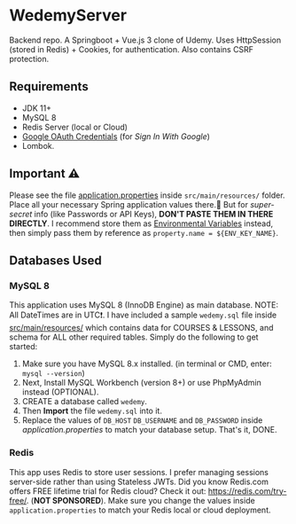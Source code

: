 # WedemyServer

Backend repo. A Springboot + Vue.js 3 clone of Udemy. Uses HttpSession (stored in Redis) + Cookies, for authentication.
Also contains CSRF protection.


## Requirements

- JDK 11+
- MySQL 8
- Redis Server (local or Cloud)
- [Google OAuth Credentials](https://console.developers.google.com/apis/credentials) (for _Sign In With Google_)
- Lombok.

## Important ⚠

Please see the file [application.properties](src/main/resources/application.properties) inside `src/main/resources/`
folder. Place all your necessary Spring application values there.🚫 But for _super-secret_
info (like Passwords or API Keys), **DON'T PASTE THEM IN THERE DIRECTLY**. I recommend store them
as [Environmental Variables](https://www.baeldung.com/properties-with-spring) instead, then simply pass them by
reference as `property.name = ${ENV_KEY_NAME}`.

## Databases Used

### MySQL 8

This application uses MySQL 8 (InnoDB Engine) as main database. NOTE: All DateTimes are in UTC❗. I have included a
sample `wedemy.sql` file inside [src/main/resources/](src/main/resources) which contains data for COURSES & LESSONS, and
schema for ALL other required tables. Simply do the following to get started:

1. Make sure you have MySQL 8.x installed. (in terminal or CMD, enter: `mysql --version`)
2. Next, Install MySQL Workbench (version 8+) or use PhpMyAdmin instead (OPTIONAL).
3. CREATE a database called `wedemy`.
4. Then **Import** the file `wedemy.sql` into it.
5. Replace the values of `DB_HOST` `DB_USERNAME` and `DB_PASSWORD` inside _application.properties_ to match your
   database setup. That's it, DONE.

### Redis

This app uses Redis to store user sessions. I prefer managing sessions server-side rather than using Stateless JWTs. Did
you know Redis.com offers FREE lifetime trial for Redis cloud? Check it out: https://redis.com/try-free/.
(**NOT SPONSORED**). Make sure you change the values inside `application.properties` to match your Redis local or cloud
deployment.

